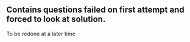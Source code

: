 ## Contains questions failed on first attempt and forced to look at solution.
To be redone at a later time